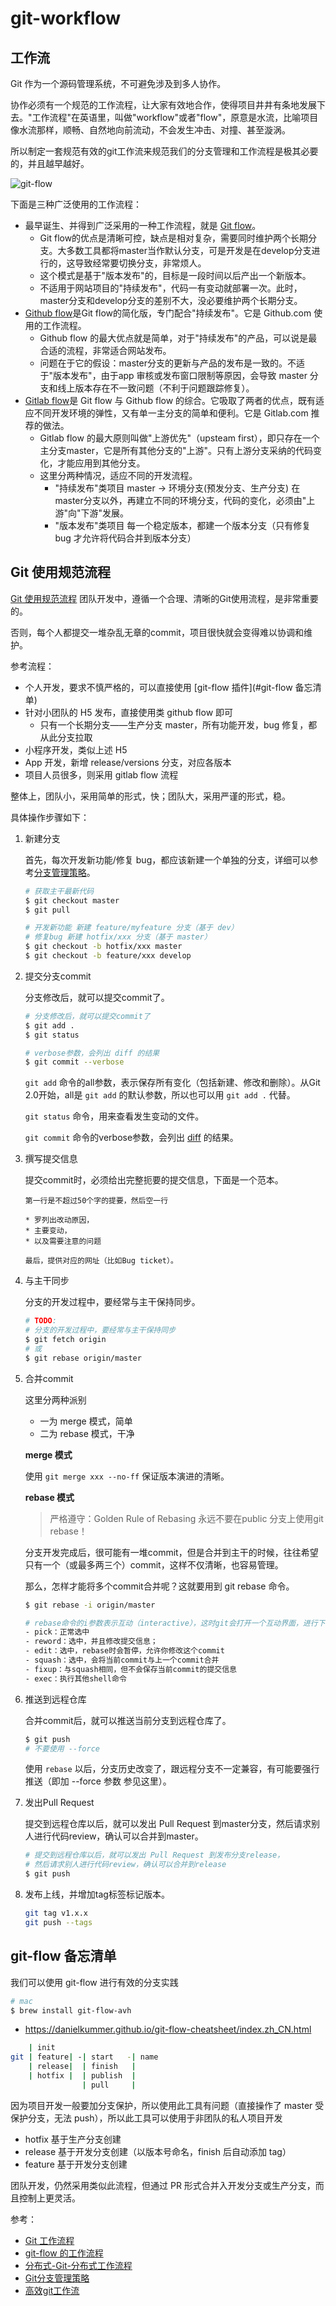 # git-workflow

## 工作流

Git 作为一个源码管理系统，不可避免涉及到多人协作。

协作必须有一个规范的工作流程，让大家有效地合作，使得项目井井有条地发展下去。"工作流程"在英语里，叫做"workflow"或者"flow"，原意是水流，比喻项目像水流那样，顺畅、自然地向前流动，不会发生冲击、对撞、甚至漩涡。

所以制定一套规范有效的git工作流来规范我们的分支管理和工作流程是极其必要的，并且越早越好。

![git-flow](./img/git-flow.png)

下面是三种广泛使用的工作流程：

- 最早诞生、并得到广泛采用的一种工作流程，就是 [Git flow](https://nvie.com/posts/a-successful-git-branching-model/)。
  - Git flow的优点是清晰可控，缺点是相对复杂，需要同时维护两个长期分支。大多数工具都将master当作默认分支，可是开发是在develop分支进行的，这导致经常要切换分支，非常烦人。
  - 这个模式是基于"版本发布"的，目标是一段时间以后产出一个新版本。
  - 不适用于网站项目的"持续发布"，代码一有变动就部署一次。此时，master分支和develop分支的差别不大，没必要维护两个长期分支。
- [Github flow](http://scottchacon.com/2011/08/31/github-flow.html)是Git flow的简化版，专门配合"持续发布"。它是 Github.com 使用的工作流程。
  - Github flow 的最大优点就是简单，对于"持续发布"的产品，可以说是最合适的流程，非常适合网站发布。
  - 问题在于它的假设：master分支的更新与产品的发布是一致的。不适于"版本发布"，由于app 审核或发布窗口限制等原因，会导致 master 分支和线上版本存在不一致问题（不利于问题跟踪修复）。
- [Gitlab flow](http://doc.gitlab.com/ee/workflow/gitlab_flow.html)是 Git flow 与 Github flow 的综合。它吸取了两者的优点，既有适应不同开发环境的弹性，又有单一主分支的简单和便利。它是 Gitlab.com 推荐的做法。
  - Gitlab flow 的最大原则叫做"上游优先"（upsteam first），即只存在一个主分支master，它是所有其他分支的"上游"。只有上游分支采纳的代码变化，才能应用到其他分支。
  - 这里分两种情况，适应不同的开发流程。
    - "持续发布"类项目 master -> 环境分支(预发分支、生产分支) 在master分支以外，再建立不同的环境分支，代码的变化，必须由"上游"向"下游"发展。
    - "版本发布"类项目 每一个稳定版本，都建一个版本分支（只有修复 bug 才允许将代码合并到版本分支）

## Git 使用规范流程

[Git 使用规范流程](http://www.ruanyifeng.com/blog/2015/08/git-use-process.html) 团队开发中，遵循一个合理、清晰的Git使用流程，是非常重要的。

否则，每个人都提交一堆杂乱无章的commit，项目很快就会变得难以协调和维护。

参考流程：

- 个人开发，要求不慎严格的，可以直接使用 [git-flow 插件](#git-flow 备忘清单)
- 针对小团队的 H5 发布，直接使用类 github flow 即可
  - 只有一个长期分支——生产分支 master，所有功能开发，bug 修复，都从此分支拉取
- 小程序开发，类似上述 H5
- App 开发，新增 release/versions 分支，对应各版本
- 项目人员很多，则采用 gitlab flow 流程

整体上，团队小，采用简单的形式，快；团队大，采用严谨的形式，稳。

具体操作步骤如下：

1. 新建分支

    首先，每次开发新功能/修复 bug，都应该新建一个单独的分支，详细可以参考[分支管理策略](https://www.ruanyifeng.com/blog/2012/07/git.html)。

    ```bash
    # 获取主干最新代码
    $ git checkout master
    $ git pull

    # 开发新功能 新建 feature/myfeature 分支（基于 dev）
    # 修复bug 新建 hotfix/xxx 分支（基于 master）
    $ git checkout -b hotfix/xxx master
    $ git checkout -b feature/xxx develop
    ```

2. 提交分支commit

    分支修改后，就可以提交commit了。

    ```bash
    # 分支修改后，就可以提交commit了
    $ git add .
    $ git status

    # verbose参数，会列出 diff 的结果
    $ git commit --verbose
    ```

    `git add` 命令的all参数，表示保存所有变化（包括新建、修改和删除）。从Git 2.0开始，all是 `git add` 的默认参数，所以也可以用 `git add .` 代替。

    `git status` 命令，用来查看发生变动的文件。

    `git commit` 命令的verbose参数，会列出 [diff](http://www.ruanyifeng.com/blog/2012/08/how_to_read_diff.html) 的结果。

3. 撰写提交信息

    提交commit时，必须给出完整扼要的提交信息，下面是一个范本。

    ```vim
    第一行是不超过50个字的提要，然后空一行

    * 罗列出改动原因，
    * 主要变动，
    * 以及需要注意的问题

    最后，提供对应的网址（比如Bug ticket）。
    ```

4. 与主干同步

    分支的开发过程中，要经常与主干保持同步。

    ```bash
    # TODO:
    # 分支的开发过程中，要经常与主干保持同步
    $ git fetch origin
    # 或
    $ git rebase origin/master
    ```

5. 合并commit

    这里分两种派别

    - 一为 merge 模式，简单
    - 二为 rebase 模式，干净

    **merge 模式**

    使用 `git merge xxx --no-ff` 保证版本演进的清晰。

    **rebase 模式**

    > 严格遵守：Golden Rule of Rebasing
    > 永远不要在public 分支上使用git rebase！

    分支开发完成后，很可能有一堆commit，但是合并到主干的时候，往往希望只有一个（或最多两三个）commit，这样不仅清晰，也容易管理。

    那么，怎样才能将多个commit合并呢？这就要用到 git rebase 命令。

    ```bash
    $ git rebase -i origin/master

    # rebase命令的i参数表示互动（interactive），这时git会打开一个互动界面，进行下一步操作。
    - pick：正常选中
    - reword：选中，并且修改提交信息；
    - edit：选中，rebase时会暂停，允许你修改这个commit
    - squash：选中，会将当前commit与上一个commit合并
    - fixup：与squash相同，但不会保存当前commit的提交信息
    - exec：执行其他shell命令
    ```

6. 推送到远程仓库

    合并commit后，就可以推送当前分支到远程仓库了。

    ```bash
    $ git push
    # 不要使用 --force
    ```

    使用 `rebase` 以后，分支历史改变了，跟远程分支不一定兼容，有可能要强行推送（即加 --force 参数 参见这里）。

7. 发出Pull Request

    提交到远程仓库以后，就可以发出 Pull Request 到master分支，然后请求别人进行代码review，确认可以合并到master。

    ```bash
    # 提交到远程仓库以后，就可以发出 Pull Request 到发布分支release，
    # 然后请求别人进行代码review，确认可以合并到release
    $ git push
    ```

8. 发布上线，并增加tag标签标记版本。

    ```bash
    git tag v1.x.x
    git push --tags
    ```

## git-flow 备忘清单

我们可以使用 git-flow 进行有效的分支实践

```bash
# mac
$ brew install git-flow-avh
```

- https://danielkummer.github.io/git-flow-cheatsheet/index.zh_CN.html

```bash
    | init
git | feature| -| start   -| name
    | release|  | finish   |
    | hotfix |  | publish  |
                | pull     |
```

因为项目开发一般要加分支保护，所以使用此工具有问题（直接操作了 master 受保护分支，无法 push），所以此工具可以使用于非团队的私人项目开发

- hotfix 基于生产分支创建
- release 基于开发分支创建（以版本号命名，finish 后自动添加 tag）
- feature 基于开发分支创建

团队开发，仍然采用类似此流程，但通过 PR 形式合并入开发分支或生产分支，而且控制上更灵活。

参考：

- [Git 工作流程](http://www.ruanyifeng.com/blog/2015/12/git-workflow.html)
- [git-flow 的工作流程](https://www.git-tower.com/learn/git/ebook/cn/command-line/advanced-topics/git-flow)
- [分布式-Git-分布式工作流程](https://git-scm.com/book/zh/v2/分布式-Git-分布式工作流程)
- [Git分支管理策略](http://www.ruanyifeng.com/blog/2012/07/git.html)
- [高效git工作流](https://juejin.im/post/5b2b76e251882574934c388d)
